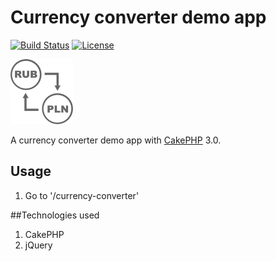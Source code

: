 # Currency converter demo app

[![Build Status](https://api.travis-ci.org/cakephp/app.png)](https://travis-ci.org/cakephp/app)
[![License](https://poser.pugx.org/cakephp/app/license.svg)](https://packagist.org/packages/cakephp/app)

![alt tag](https://github.com/kamilsss655/currency-converter/blob/master/webroot/img/logo.png)

A currency converter demo app with [CakePHP](http://cakephp.org) 3.0.

## Usage

1. Go to '/currency-converter'

##Technologies used
1. CakePHP
2. jQuery